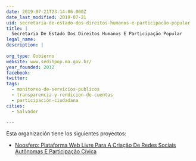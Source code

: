 ```yaml
---
date: 2019-07-21T23:14:06.000Z
date_last_modified: 2019-07-21
uid: secretaria-de-estado-dos-direitos-humanos-e-participacão-popular
title: |
  Secretaria De Estado Dos Direitos Humanos E Participação Popular
legal_name: 
description: |
  
org_type: Gobierno
website: www.sedihpop.ma.gov.br/
year_founded: 2012
facebook: 
twitter: 
tags:
  - monitoreo-de-servicios-publicos
  - transparencia-y-rendicion-de-cuentas
  - participación-ciudadana
cities: 
  - Salvador

---
```


Esta organización tiene los siguientes proyectos:

- [Noosfero: Plataforma Web Livre Para A Criação De Redes Sociais Autônomas E Participação Cívica](/proyectos/noosfero-plataforma-web-livre-para-a-criacão-de-redes-sociais-autonomas-e-participacão-civica)

